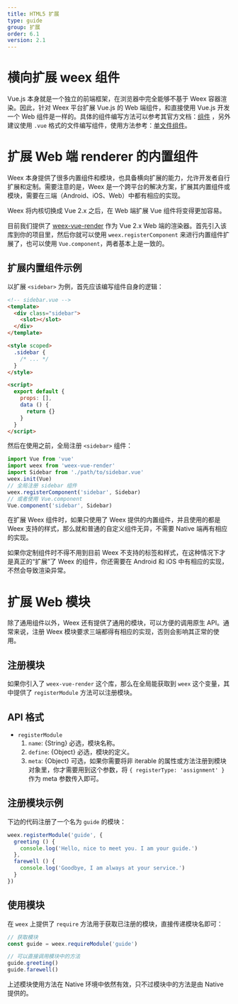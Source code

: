 ```yaml
---
title: HTML5 扩展
type: guide
group: 扩展
order: 6.1
version: 2.1
---
```


# 横向扩展 weex 组件

Vue.js 本身就是一个独立的前端框架，在浏览器中完全能够不基于 Weex 容器渲染。因此，针对 Weex 平台扩展 Vue.js 的 Web 端组件，和直接使用 Vue.js 开发一个 Web 组件是一样的。具体的组件编写方法可以参考其官方文档：[组件](https://cn.vuejs.org/v2/guide/components.html) ，另外建议使用 `.vue` 格式的文件编写组件，使用方法参考：[单文件组件](https://cn.vuejs.org/v2/guide/single-file-components.html)。

# 扩展 Web 端 renderer 的内置组件

Weex 本身提供了很多内置组件和模块，也具备横向扩展的能力，允许开发者自行扩展和定制。需要注意的是，Weex 是一个跨平台的解决方案，扩展其内置组件或模块，需要在三端（Android、iOS、Web）中都有相应的实现。

Weex 将内核切换成 Vue 2.x 之后，在 Web 端扩展 Vue 组件将变得更加容易。

目前我们提供了 [weex-vue-render](https://github.com/weexteam/weex-vue-render) 作为 Vue 2.x Web 端的渲染器。首先引入该库到你的项目里，然后你就可以使用 `weex.registerComponent` 来进行内置组件扩展了，也可以使用 `Vue.component`，两者基本上是一致的。

## 扩展内置组件示例

以扩展 `<sidebar>` 为例，首先应该编写组件自身的逻辑：

```html
<!-- sidebar.vue -->
<template>
  <div class="sidebar">
    <slot></slot>
  </div>
</template>

<style scoped>
  .sidebar {
    /* ... */
  }
</style>

<script>
  export default {
    props: [],
    data () {
      return {}
    }
  }
</script>
```

然后在使用之前，全局注册 `<sidebar>` 组件：

```js
import Vue from 'vue'
import weex from 'weex-vue-render'
import Sidebar from './path/to/sidebar.vue'
weex.init(Vue)
// 全局注册 sidebar 组件
weex.registerComponent('sidebar', Sidebar)
// 或者使用 Vue.component
Vue.component('sidebar', Sidebar)
```

在扩展 Weex 组件时，如果只使用了 Weex 提供的内置组件，并且使用的都是 Weex 支持的样式，那么就和普通的自定义组件无异，不需要 Native 端再有相应的实现。

如果你定制组件时不得不用到目前 Weex 不支持的标签和样式，在这种情况下才是真正的“扩展”了 Weex 的组件，你还需要在 Android 和 iOS 中有相应的实现，不然会导致渲染异常。

# 扩展 Web 模块

除了通用组件以外，Weex 还有提供了通用的模块，可以方便的调用原生 API。通常来说，注册 Weex 模块要求三端都得有相应的实现，否则会影响其正常的使用。

## 注册模块

如果你引入了 `weex-vue-render` 这个库，那么在全局能获取到 `weex` 这个变量，其中提供了 `registerModule` 方法可以注册模块。

## API 格式

+ `registerModule`
  1. `name`: {String} 必选，模块名称。
  2. `define`: {Object} 必选，模块的定义。
  3. `meta`: {Object} 可选，如果你需要将非 iterable 的属性或方法注册到模块对象里，你才需要用到这个参数，将 `{ registerType: 'assignment' }` 作为 meta 参数传入即可。

## 注册模块示例

下边的代码注册了一个名为 `guide` 的模块：

```js
weex.registerModule('guide', {
  greeting () {
    console.log('Hello, nice to meet you. I am your guide.')
  },
  farewell () {
    console.log('Goodbye, I am always at your service.')
  }
})
```

## 使用模块

在 `weex` 上提供了 `require` 方法用于获取已注册的模块，直接传递模块名即可：

```js
// 获取模块
const guide = weex.requireModule('guide')

// 可以直接调用模块中的方法
guide.greeting()
guide.farewell()
```

上述模块使用方法在 Native 环境中依然有效，只不过模块中的方法是由 Native 提供的。
